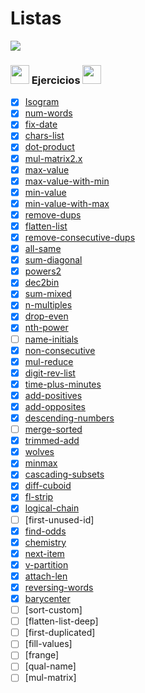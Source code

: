 # Listas 

<img src='https://web.archive.org/web/20090902092639/http://geocities.com/TheTropics/Coast/1332/chains.gif'/>

### <img width="30" src="https://web.archive.org/web/20091026100043im_/http://geocities.com/hellokitty_can/smile.gif"/> Ejercicios <img width="30" src="https://web.archive.org/web/20091026100043im_/http://geocities.com/hellokitty_can/smile.gif"/>

- [x] [Isogram](https://github.com/toninavhd/1-DAW_pt2/blob/main/PRO/ut4/tareas/listas/isogram/main.py) 
- [x] [num-words](https://github.com/toninavhd/1-DAW_pt2/blob/main/PRO/ut4/tareas/listas/num-words/main.py) 
- [x] [fix-date](https://github.com/toninavhd/1-DAW_pt2/blob/main/PRO/ut4/tareas/listas/fix-date/main.py)
- [x] [chars-list](https://github.com/toninavhd/1-DAW_pt2/blob/main/PRO/ut4/tareas/listas/chars-list/main.py)
- [x] [dot-product](https://github.com/toninavhd/1-DAW_pt2/blob/main/PRO/ut4/tareas/listas/dot-product/main.py)
- [x] [mul-matrix2.x](https://github.com/toninavhd/1-DAW_pt2/blob/main/PRO/ut4/tareas/listas/mul-matrix2/main.py)
- [x] [max-value](https://github.com/toninavhd/1-DAW_pt2/blob/main/PRO/ut4/tareas/listas/max-value/main.py)
- [x] [max-value-with-min](https://github.com/toninavhd/1-DAW_pt2/blob/main/PRO/ut4/tareas/listas/max-value-with-min/main.py)
- [x] [min-value](https://github.com/toninavhd/1-DAW_pt2/blob/main/PRO/ut4/tareas/listas/min-value/main.py)
- [x] [min-value-with-max](https://github.com/toninavhd/1-DAW_pt2/blob/main/PRO/ut4/tareas/listas/min-value-with-max/main.py)
- [x] [remove-dups](https://github.com/toninavhd/1-DAW_pt2/blob/main/PRO/ut4/tareas/listas/remove-dups/main.py)
- [x] [flatten-list](https://github.com/toninavhd/1-DAW_pt2/blob/main/PRO/ut4/tareas/listas/flatten-list/main.py)
- [x] [remove-consecutive-dups](https://github.com/toninavhd/1-DAW_pt2/blob/main/PRO/ut4/tareas/listas/remove-consecutive-dups/main.py)
- [x] [all-same](https://github.com/toninavhd/1-DAW_pt2/blob/main/PRO/ut4/tareas/listas/all-same/main.py)
- [x] [sum-diagonal](https://github.com/toninavhd/1-DAW_pt2/blob/main/PRO/ut4/tareas/listas/sum-diagonal/main.py)
- [x] [powers2](https://github.com/toninavhd/1-DAW_pt2/blob/main/PRO/ut4/tareas/listas/powers2/main.py)
- [x] [dec2bin](https://github.com/toninavhd/1-DAW_pt2/blob/main/PRO/ut4/tareas/listas/dec2bin/main.py)
- [x] [sum-mixed](https://github.com/toninavhd/1-DAW_pt2/blob/main/PRO/ut4/tareas/listas/sum-mixed/main.py)
- [x] [n-multiples](https://github.com/toninavhd/1-DAW_pt2/blob/main/PRO/ut4/tareas/listas/n-multiples/main.py)
- [x] [drop-even](https://github.com/toninavhd/1-DAW_pt2/blob/main/PRO/ut4/tareas/listas/drop-even/main.py)
- [x] [nth-power](https://github.com/toninavhd/1-DAW_pt2/blob/main/PRO/ut4/tareas/listas/nth-power/main.py)
- [ ] [name-initials]()
- [x] [non-consecutive](https://github.com/toninavhd/1-DAW_pt2/blob/main/PRO/ut4/tareas/listas/non-consecutive/main.py)
- [x] [mul-reduce](https://github.com/toninavhd/1-DAW_pt2/blob/main/PRO/ut4/tareas/listas/mul-reduce/main.py)
- [x] [digit-rev-list](https://github.com/toninavhd/1-DAW_pt2/blob/main/PRO/ut4/tareas/listas/digit-rev-list/main.py)
- [x] [time-plus-minutes](https://github.com/toninavhd/1-DAW_pt2/blob/main/PRO/ut4/tareas/listas/time-plus-minutes/main.py)
- [x] [add-positives](https://github.com/toninavhd/1-DAW_pt2/blob/main/PRO/ut4/tareas/listas/add-positives/main.py)
- [x] [add-opposites](https://github.com/toninavhd/1-DAW_pt2/blob/main/PRO/ut4/tareas/listas/add-opposites/main.py)
- [x] [descending-numbers](https://github.com/toninavhd/1-DAW_pt2/blob/main/PRO/ut4/tareas/listas/descending-numbers/main.py)
- [ ] [merge-sorted]()
- [x] [trimmed-add](https://github.com/toninavhd/1-DAW_pt2/blob/main/PRO/ut4/tareas/listas/trimmed-add/main.py)
- [x] [wolves](https://github.com/toninavhd/1-DAW_pt2/blob/main/PRO/ut4/tareas/listas/trimmed-add/main.py)
- [x] [minmax](https://github.com/toninavhd/1-DAW_pt2/blob/main/PRO/ut4/tareas/listas/trimmed-add/main.py)
- [x] [cascading-subsets](https://github.com/toninavhd/1-DAW_pt2/blob/main/PRO/ut4/tareas/listas/cascading-subsets/main.py)
- [x] [diff-cuboid](https://github.com/toninavhd/1-DAW_pt2/blob/main/PRO/ut4/tareas/listas/diff-cuboid/main.py)
- [x] [fl-strip](https://github.com/toninavhd/1-DAW_pt2/blob/main/PRO/ut4/tareas/listas/fl-strip/main.py)
- [x] [logical-chain](https://github.com/toninavhd/1-DAW_pt2/blob/main/PRO/ut4/tareas/listas/logical-chain/main.py)
- [ ] [first-unused-id]
- [x] [find-odds](https://github.com/toninavhd/1-DAW_pt2/blob/main/PRO/ut4/tareas/listas/find-odds/main.py)
- [x] [chemistry](https://github.com/toninavhd/1-DAW_pt2/blob/main/PRO/ut4/tareas/listas/chemistry/main.py)
- [x] [next-item](https://github.com/toninavhd/1-DAW_pt2/blob/main/PRO/ut4/tareas/listas/next-item/main.py)
- [x] [v-partition](https://github.com/toninavhd/1-DAW_pt2/blob/main/PRO/ut4/tareas/listas/v-partition/main.py)
- [x] [attach-len](https://github.com/toninavhd/1-DAW_pt2/blob/main/PRO/ut4/tareas/listas/attach-len/main.py)
- [x] [reversing-words](https://github.com/toninavhd/1-DAW_pt2/blob/main/PRO/ut4/tareas/listas/reversing-words/main.py)
- [x] [barycenter](https://github.com/toninavhd/1-DAW_pt2/blob/main/PRO/ut4/tareas/listas/barycenter/main.py)
- [ ] [sort-custom]
- [ ] [flatten-list-deep]
- [ ] [first-duplicated]
- [ ] [fill-values]
- [ ] [frange]
- [ ] [qual-name]
- [ ] [mul-matrix]